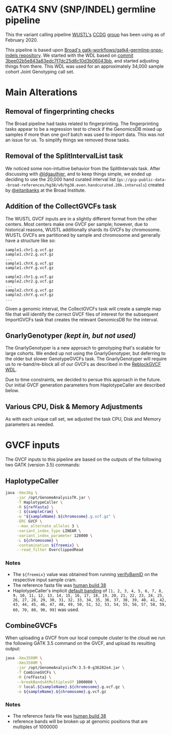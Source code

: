 # GATK4 SNV (SNP/INDEL) germline pipeline

This the variant calling pipeline [WUSTL's][0] [CCDG][1] [group][2] has been using as of February 2020.

This pipeline is based upon [Broad's  gatk-workflows/gatk4-germline-snps-indels repository][3].  We started with the WDL based on [commit 3bee02b5e843a83edc7f7dc25d8c10d3b06043bb][4], and started adjusting things from there.  This WDL was used for an approximately 34,000 sample cohort Joint Genotyping call set.  

# Main Alterations

## Removal of fingerprinting checks

The Broad pipeline had tasks related to fingerprinting.  The fingerprinting tasks appear to be a regression test to check if the GenomicsDB mixed up samples if more than one gvcf batch was used to import data. This was not an issue for us.  To simplify things we removed those tasks.

## Removal of the SplitIntervalList task

We noticed some non-intuitive behavior from the SplitIntervals task.  After discussing with [@ldgauthier][9], and to keep things simple, we ended up deciding to use the 20,000 hand curated interval list (`gs://gcp-public-data--broad-references/hg38/v0/hg38.even.handcurated.20k.intervals`) created by [@eitanbanks][10] at the Broad Institute.

## Addition of the CollectGVCFs task

The WUSTL GVCF inputs are in a slightly different format from the other centers.  Most centers make one GVCF per sample; however, due to historical reasons, WUSTL additionally shards its GVCFs by chromosome.  WUSTL GVCFs are partitioned by sample and chromosome and generally have a structure like so:

    sample1.chr1.g.vcf.gz
    sample1.chr2.g.vcf.gz
    ...
    sample1.chrX.g.vcf.gz
    sample1.chrY.g.vcf.gz

    sample2.chr1.g.vcf.gz
    sample2.chr2.g.vcf.gz
    ...
    sample2.chrX.g.vcf.gz
    sample2.chrY.g.vcf.gz
    ...

Given a genomic interval, the CollectGVCFs task will create a sample map file that will identify the correct GVCF files of interest for the subsequent ImportGVCFs task that creates the relevant GenomicsDB for the interval.

## GnarlyGenotyper _(kept in, but not used)_

The GnarlyGenotyper is a new approach to genotyping that's scalable for large cohorts. We ended up not using the GnarlyGenotyper, but deferring to the older but slower GenotypeGVCFs task.  The GnarlyGenotyper will require us to re-band/re-block all of our GVCFs as described in the [ReblockGVCF WDL][5].  

Due to time constraints, we decided to persue this approach in the future.  Our initial GVCF generation parameters from HaplotypeCaller are described below.

## Various CPU, Disk &amp; Memory Adjustments

As with each unique call set, we adjusted the task CPU, Disk and Memory parameters as needed.

# GVCF inputs

The GVCF inputs to this pipeline are based on the outputs of the following two GATK (version 3.5) commands:

## HaplotypeCaller

```bash
java -Xmx16g \
     -jar /opt/GenomeAnalysisTK.jar \
     -T HaplotypeCaller \
     -R ${refFasta} \
     -I ${sampleCram} \
     -o "${sampleName}.${chromosome}.g.vcf.gz" \
     -ERC GVCF \
     --max_alternate_alleles 3 \
     -variant_index_type LINEAR \
     -variant_index_parameter 128000 \
     -L ${chromosome} \
     -contamination ${freemix} \
     --read_filter OverclippedRead
```

### Notes

* The `${freemix}` value was obtained from running [verifyBamID][6] on the respective input sample cram.
* The reference fasta file was [human build 38][7]
* HaplotypeCaller's implicit [default banding][8] of `[1, 2, 3, 4, 5, 6, 7, 8, 9, 10, 11, 12, 13, 14, 15, 16, 17, 18, 19, 20, 21, 22, 23, 24, 25, 26, 27, 28, 29, 30, 31, 32, 33, 34, 35, 36, 37, 38, 39, 40, 41, 42, 43, 44, 45, 46, 47, 48, 49, 50, 51, 52, 53, 54, 55, 56, 57, 58, 59, 60, 70, 80, 90, 99]` was used.


## CombineGVCFs

When uploading a GVCF from our local compute cluster to the cloud we run the following GATK 3.5 command on the GVCF, and upload its resulting output:

```bash
java -Xmx3500M \
     -Xms3500M \
     -jar /opt/GenomeAnalysisTK-3.5-0-g36282e4.jar \
     -T CombineGVCFs \
     -R {refFasta} \
     --breakBandsAtMultiplesOf 1000000 \
     -V local.${sampleName}.${chromosome}.g.vcf.gz \
     -o ${sampleName}.${chromosome}.g.vcf.gz
```

### Notes

* The reference fasta file was [human build 38][7]
* reference bands will be broken up at genomic positions that are multiples of 1000000

[0]: https://www.wustl.edu
[1]: https://www.genome.gov/Funded-Programs-Projects/NHGRI-Genome-Sequencing-Program/Centers-for-Common-Disease-Genomics
[2]: https://github.com/hall-lab
[3]: https://github.com/gatk-workflows/gatk4-germline-snps-indels
[4]: https://github.com/gatk-workflows/gatk4-germline-snps-indels/tree/3bee02b5e843a83edc7f7dc25d8c10d3b06043bb
[5]: https://github.com/hall-lab/gatk4-germline-snv-pipeline/blob/master/ReblockGVCF.wdl
[6]: https://github.com/statgen/verifyBamID
[7]: https://www.ncbi.nlm.nih.gov/assembly/GCF_000001405.26/
[8]: https://github.com/broadinstitute/gatk-docs/blob/master/gatk3-tooldocs/3.6-0/org_broadinstitute_gatk_tools_walkers_haplotypecaller_HaplotypeCaller.json#L584
[9]: https://github.com/ldgauthier
[10]: https://github.com/eitanbanks
